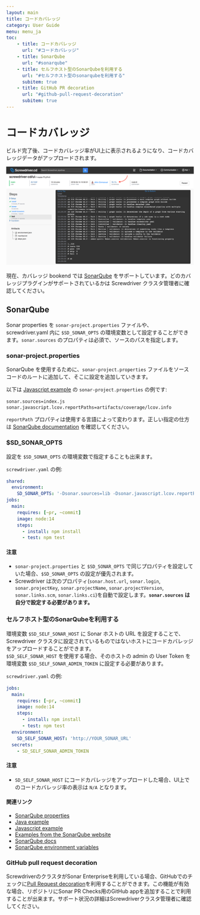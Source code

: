 ```yaml
---
layout: main
title: コードカバレッジ
category: User Guide
menu: menu_ja
toc:
    - title: コードカバレッジ
      url: "#コードカバレッジ"
    - title: SonarQube
      url: "#sonarqube"
    - title: セルフホスト型のSonarQubeを利用する
      url: "#セルフホスト型のsonarqubeを利用する"
      subitem: true
    - title: GitHub PR decoration
      url: "#github-pull-request-decoration"
      subitem: true
---
```

# コードカバレッジ

ビルド完了後、コードカバレッジ率がUI上に表示されるようになり、コードカバレッジデータがアップロードされます。

![Coverage in build detail page](../../../user-guide/assets/coverage.png)

現在、カバレッジ bookend では [SonarQube](https://github.com/screwdriver-cd/coverage-sonar) をサポートしています。どのカバレッジプラグインがサポートされているかは Screwdriver クラスタ管理者に確認してください。

## SonarQube

Sonar properties を `sonar-project.properties` ファイルや、screwdriver.yaml 内に `$SD_SONAR_OPTS` の環境変数として設定することができます。`sonar.sources` のプロパティは必須で、ソースのパスを指定します。

### sonar-project.properties

SonarQube を使用するために、`sonar-project.properties` ファイルをソースコードのルートに追加して、そこに設定を追加していきます。

以下は [Javascript example](https://github.com/screwdriver-cd-test/sonar-coverage-example-javascript) の `sonar-project.properties` の例です:
```
sonar.sources=index.js
sonar.javascript.lcov.reportPaths=artifacts/coverage/lcov.info
```

`reportPath` プロパティは使用する言語によって変わります。正しい指定の仕方は [SonarQube documentation](https://docs.sonarqube.org/latest/instance-administration/plugin-version-matrix) を確認してください。

### $SD_SONAR_OPTS

設定を `$SD_SONAR_OPTS` の環境変数で指定することも出来ます。

`screwdriver.yaml` の例:

```yaml
shared:
  environment:
    SD_SONAR_OPTS: '-Dsonar.sources=lib -Dsonar.javascript.lcov.reportPaths=artifacts/coverage/lcov.info'
jobs:
  main:
    requires: [~pr, ~commit]
    image: node:14
    steps:
      - install: npm install
      - test: npm test
```

#### 注意

- `sonar-project.properties` と `$SD_SONAR_OPTS` で同じプロパティを設定していた場合、`$SD_SONAR_OPTS` の設定が優先されます。
- Screwdriver は次のプロパティ(`sonar.host.url`, `sonar.login`, `sonar.projectKey`, `sonar.projectName`, `sonar.projectVersion`, `sonar.links.scm`, `sonar.links.ci`)を自動で設定します。**`sonar.sources` は自分で設定する必要があります。**

### セルフホスト型のSonarQubeを利用する

環境変数 `$SD_SELF_SONAR_HOST` に Sonar ホストの URL を設定することで、Screwdriver クラスタに設定されているものではないホストにコードカバレッジをアップロードすることができます。  
`$SD_SELF_SONAR_HOST` を使用する場合、そのホストの admin の User Token を環境変数 `$SD_SELF_SONAR_ADMIN_TOKEN` に設定する必要があります。

`screwdriver.yaml` の例:

```yaml
jobs:
  main:
    requires: [~pr, ~commit]
    image: node:14
    steps:
      - install: npm install
      - test: npm test
  environment:
    SD_SELF_SONAR_HOST: 'http://YOUR_SONAR_URL'
  secrets:
    - SD_SELF_SONAR_ADMIN_TOKEN
```

#### 注意

- `SD_SELF_SONAR_HOST` にコードカバレッジをアップロードした場合、UI上でのコードカバレッジ率の表示は `N/A` となります。

#### 関連リンク
- [SonarQube properties](https://docs.sonarqube.org/latest/analysis/analysis-parameters)
- [Java example](https://github.com/screwdriver-cd-test/sonar-coverage-example-java)
- [Javascript example](https://github.com/screwdriver-cd-test/sonar-coverage-example-javascript)
- [Examples from the SonarQube website](https://github.com/SonarSource/sonar-scanning-examples)
- [SonarQube docs](https://docs.sonarqube.org/latest/analysis/scan/sonarscanner/)
- [SonarQube environment variables](../environment-variables#カバレッジsonar)

### GitHub pull request decoration
ScrewdriverのクラスタがSonar Enterpriseを利用している場合、GitHubでのチェックに[Pull Request decoration](https://docs.sonarqube.org/latest/analyzing-source-code/pull-request-analysis/)を利用することができます。この機能が有効な場合、リポジトリにSonar PR Checks用のGitHub appを追加することで利用することが出来ます。サポート状況の詳細はScrewdriverクラスタ管理者に確認してください。
